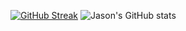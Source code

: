 [![GitHub Streak](http://github-readme-streak-stats.herokuapp.com?user=jasonwzm&theme=dark&hide_border=true&date_format=j%2Fn%5B%2FY%5D&fire=DD2727)](https://git.io/streak-stats)
![Jason's GitHub stats](https://github-readme-stats.vercel.app/api?username=jasonwzm&count_private=true&show_icons=true&theme=tokyonight&hide_border=true)
